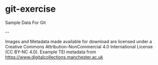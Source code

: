 # git-exercise
Sample Data For Git

--

Images and Metadata made available for download are licensed under a Creative Commons Attribution-NonCommercial 4.0 International License (CC BY-NC 4.0).
Example TEI metadata from https://www.digitalcollections.manchester.ac.uk
